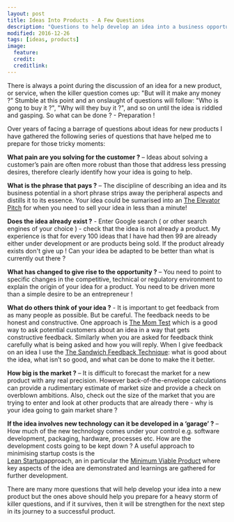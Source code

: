 ```yaml
---
layout: post
title: Ideas Into Products - A Few Questions
description: "Questions to help develop an idea into a business opportunity."
modified: 2016-12-26
tags: [ideas, products]
image:
  feature:
  credit:
  creditlink:
---
```


There is always a point during the discussion of an idea for a new product, or service, when the killer question comes up: "But will it make any money ?" Stumble at this point and an onslaught of questions will follow: "Who is gong to buy it ?", "Why will they buy it ?", and so on until the idea is riddled and gasping. So what can be done ? - Preparation !

Over years of facing a barrage of questions about ideas for new products I have gathered the following series of questions that have helped me to prepare for those tricky moments:

<b>What pain are you solving for the customer ?</b> – Ideas about solving a customer’s
pain are often more robust than those that address less pressing desires, therefore clearly identify how your idea is going to help.

<b>What is the phrase that pays ?</b> – The discipline of describing an idea and its business potential in a short phrase strips away the peripheral aspects and
distills it to its essence. Your idea could be sumarised into an
<a href="http://www.bloomberg.com/news/articles/2007-06-18/the-perfect-elevator-pitchbusinessweek-business-news-stock-market-and-financial-advice">The Elevator Pitch</a> for when you need to sell your idea in less than a minute!

<b>Does the idea already exist ?</b> - Enter Google search ( or other search engines of your choice ) - check that the idea is not already a product. My experience is that for every 100 ideas that I have had then 99 are already either under development or are products being sold. If the product already exists don't give up ! Can your idea be adapted to be better than what is currently out there ?

<b>What has changed to give rise to the opportunity ?</b> – You need to point to
specific changes in the competitive, technical or regulatory environment to explain the
origin of your idea for a product. You need to be driven more than a simple desire to be
an entrepreneur !   

<b>What do others think of your idea ?</b> - It is important to get feedback from as many people as possible. But be careful. The feedback needs to be honest and constructive. One approach is
<a href="http://www.slideshare.net/xamde/summary-of-the-mom-test" >The Mom Test</a> which is a good way to ask potential customers about an idea in a way that gets constructive feedback. Similarly when you are asked for feedback think carefully what is being asked and how you will reply. When I give feedback on an idea I use the
<a href="http://www.rightattitudes.com/2008/02/20/sandwich-feedback-technique/">The Sandwich Feedback Technique</a>: what is good about the idea, what isn’t so good, and what can be done to make the it better.

<b>How big is the market ?</b> – It is difficult to forecast the market for a new
product with any real precision. However back-of-the-envelope calculations can provide
a rudimentary estimate of market size and provide a check on overblown ambitions. Also, check out the size of the market that you are trying to enter and look at other products that are already there - why is your idea going to gain market share ?

<b>If the idea involves new technology can it be developed in a ‘garage’ ?</b> – How much of the new technology comes under your control e.g. software development, packaging,
hardware, processes etc. How are the development costs going to be kept down ? A useful approach to minimising startup costs is the  
<a href="http://theleanstartup.com/principles">Lean Startup</a>approach, an in particular the <a href="https://en.wikipedia.org/wiki/Minimum_viable_product">Minimum Viable Product</a>
where key aspects of the idea are demonstrated and learnings are gathered for further development.

There are many more questions that will help develop your idea into a new product but the ones above should help you prepare for a heavy storm of killer questions, and if it survives, then it will be strengthen for the next step in its journey to a successful product.
